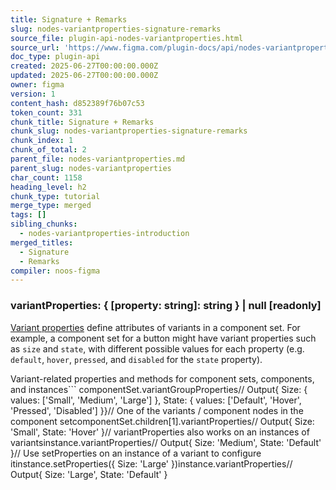 ```yaml
---
title: Signature + Remarks
slug: nodes-variantproperties-signature-remarks
source_file: plugin-api-nodes-variantproperties.html
source_url: 'https://www.figma.com/plugin-docs/api/nodes-variantproperties/'
doc_type: plugin-api
created: 2025-06-27T00:00:00.000Z
updated: 2025-06-27T00:00:00.000Z
owner: figma
version: 1
content_hash: d852389f76b07c53
token_count: 331
chunk_title: Signature + Remarks
chunk_slug: nodes-variantproperties-signature-remarks
chunk_index: 1
chunk_of_total: 2
parent_file: nodes-variantproperties.md
parent_slug: nodes-variantproperties
char_count: 1158
heading_level: h2
chunk_type: tutorial
merge_type: merged
tags: []
sibling_chunks:
  - nodes-variantproperties-introduction
merged_titles:
  - Signature
  - Remarks
compiler: noos-figma
---
```


### variantProperties: { [property: string]: string } | null [readonly]

[Variant properties](https://help.figma.com/hc/en-us/articles/5579474826519#h_01G2Q5GF4407ZTN7K8FHM2JREZ)
 define attributes of variants in a component set. For example, a component set for a button might have variant properties such as `size` and `state`, with different possible values for each property (e.g. `default`, `hover`, `pressed`, and `disabled` for the `state` property).

Variant-related properties and methods for component sets, components, and instances```
componentSet.variantGroupProperties// Output{ Size: { values: ['Small', 'Medium', 'Large'] }, State: { values: ['Default', 'Hover', 'Pressed', 'Disabled'] }}// One of the variants / component nodes in the component setcomponentSet.children[1].variantProperties// Output{ Size: 'Small', State: 'Hover' }// variantProperties also works on an instances of variantsinstance.variantProperties// Output{ Size: 'Medium', State: 'Default' }// Use setProperties on an instance of a variant to configure itinstance.setProperties({ Size: 'Large' })instance.variantProperties// Output{ Size: 'Large', State: 'Default' }
```
